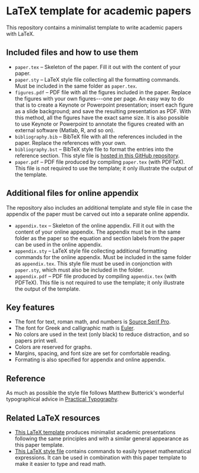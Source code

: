 # LaTeX template for academic papers

This repository contains a minimalist template to write academic papers with LaTeX.

## Included files and how to use them

- `paper.tex` –  Skeleton of the paper. Fill it out with the content of your paper.
- `paper.sty` –  LaTeX style file collecting all the formatting commands. Must be included in the same folder as `paper.tex`.
- `figures.pdf` – PDF file with all the figures included in the paper. Replace the figures with your own figures---one per page. An easy way to do that is to create a Keynote or Powerpoint presentation; insert each figure as a slide background; and save the resulting presentation as PDF. With this method, all the figures have the exact same size. It is also possible to use Keynote or Powerpoint to annotate the figures created with an external software (Matlab, R, and so on).
- `bibliography.bib` – BibTeX file with all the references included in the paper. Replace the references with your own.
- `bibliography.bst` – BibTeX style file to format the entries into the reference section. This style file is [hosted in this GitHub repository](https://github.com/pmichaillat/latex-bibliography). 
- `paper.pdf` – PDF file produced by compiling `paper.tex` (with PDFTeX). This file is not required to use the template; it only illustrate the output of the template.

## Additional files for online appendix

The repository also includes an additional template and style file in case the appendix of the paper must be carved out into a separate online appendix. 

- `appendix.tex` –  Skeleton of the online appendix. Fill it out with the content of your online appendix. The appendix must be in the same folder as the paper so the equation and section labels from the paper can be used in the online appendix.
- `appendix.sty` –  LaTeX style file collecting additional formatting commands for the online appendix. Must be included in the same folder as `appendix.tex`. This style file must be used in conjonction with `paper.sty`, which must also be included in the folder. 
- `appendix.pdf` – PDF file produced by compiling `appendix.tex` (with PDFTeX). This file is not required to use the template; it only illustrate the output of the template.

## Key features

- The font for text, roman math, and numbers is [Source Serif Pro](https://fonts.google.com/specimen/Source+Serif+Pro).
- The font for Greek and calligraphic math is [Euler](http://luc.devroye.org/fonts-26139.html).
- No colors are used in the text (only black) to reduce distraction, and so papers print well.
- Colors are reserved for graphs.
- Margins, spacing, and font size are set for comfortable reading.
- Formating is also specified for appendix and online appendix.

## Reference

As much as possible the style file follows Matthew Butterick's wonderful typographical advice in [Practical Typography](https://practicaltypography.com).

## Related LaTeX resources

- [This LaTeX template](https://github.com/pmichaillat/latex-presentation) produces minimalist academic presentations following the same principles and with a similar general appearance as this paper template. 
- [This LaTeX style file](https://github.com/pmichaillat/latex-math) contains commands to easily typeset mathematical expressions. It can be used in combination with this paper template to make it easier to type and read math.
